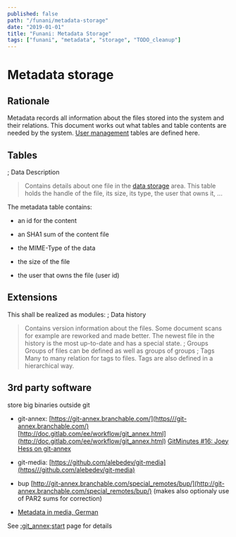 ```yaml
---
published: false
path: "/funani/metadata-storage"
date: "2019-01-01"
title: "Funani: Metadata Storage"
tags: ["funani", "metadata", "storage", "TODO_cleanup"]
---
```

# Metadata storage

##  Rationale 

Metadata records all information about the files stored into the system and their relations. This document works out what tables and table contents are needed by the system. [User management](user_management) tables are defined here.

##  Tables 

; Data Description
> Contains details about one file in the [data storage](data_storage) area. This table holds the handle of the file, its size, its type, the user that owns it, ...

The metadata table contains:


*  an id for the content

*  an SHA1 sum of the content file

*  the MIME-Type of the data

*  the size of the file

*  the user that owns the file (user id)

##  Extensions 

This shall be realized as modules:
; Data history
> Contains version information about the files. Some document scans for example are reworked and made better. The newest file in the history is the most up-to-date and has a special state. 
; Groups
> Groups of files can be defined as well as groups of groups
; Tags
> Many to many relation for tags to files. Tags are also defined in a hierarchical way.


## 3rd party software

store big binaries outside git


*  git-annex: [https://git-annex.branchable.com/](https///git-annex.branchable.com/) [http://doc.gitlab.com/ee/workflow/git_annex.html](http://doc.gitlab.com/ee/workflow/git_annex.html) [GitMinutes #16: Joey Hess on git-annex](https///www.youtube.com/watch?v=ubRtA9dnolM)

*  git-media: [https://github.com/alebedev/git-media](https///github.com/alebedev/git-media)

*  bup [http://git-annex.branchable.com/special_remotes/bup/](http://git-annex.branchable.com/special_remotes/bup/) (makes also optionaly use of PAR2 sums for correction)

*  [Metadata in media, German](https///wiki.ubuntuusers.de/Metadaten)

See [:git_annex;start](/git_annex;start) page for details
